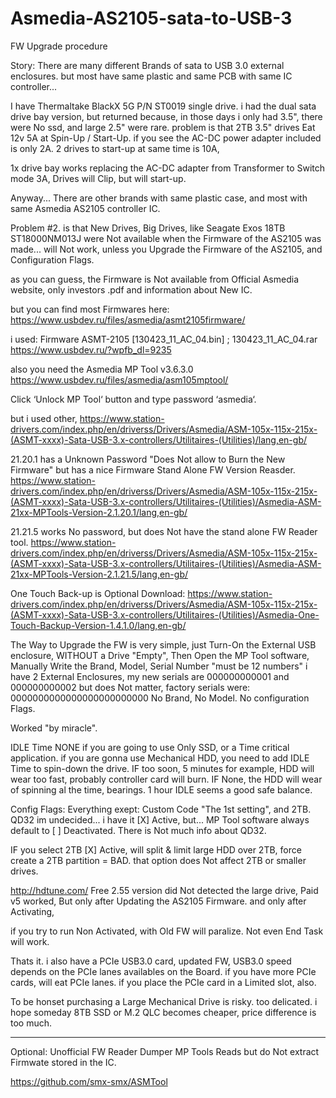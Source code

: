 # Asmedia-AS2105-sata-to-USB-3
FW Upgrade procedure

Story:
There are many different Brands of sata to USB 3.0 external enclosures.
but most have same plastic and same PCB with same IC controller...

I have Thermaltake  BlackX 5G
P/N ST0019
single drive.
i had the dual sata drive bay version, but returned because,
in those days i only had 3.5", there were No ssd,
and large 2.5" were rare.
problem is that 2TB 3.5" drives Eat 12v 5A at Spin-Up / Start-Up.
if you see the AC-DC power adapter included is only 2A.
2 drives to start-up at same time is 10A,

1x drive bay works replacing the AC-DC adapter from Transformer to Switch mode 3A,
Drives will Clip, but will start-up.

Anyway...
There are other brands with same plastic case,
and most with same Asmedia AS2105 controller IC.

Problem #2. is that New Drives, Big Drives, like Seagate Exos 18TB ST18000NM013J
were Not available when the Firmware of the AS2105 was made...
will Not work, unless you Upgrade the Firmware of the AS2105, and Configuration Flags.

as you can guess, the Firmware is Not available from Official Asmedia website, only investors .pdf
and information about New IC.

but you can find most Firmwares here:
https://www.usbdev.ru/files/asmedia/asmt2105firmware/

i used:
Firmware ASMT-2105 [130423_11_AC_04.bin] ; 130423_11_AC_04.rar
https://www.usbdev.ru/?wpfb_dl=9235

also you need the Asmedia MP Tool v3.6.3.0
https://www.usbdev.ru/files/asmedia/asm105mptool/

Click ‘Unlock MP Tool‘ button and type password ‘asmedia‘.
 
but i used other, 
https://www.station-drivers.com/index.php/en/driverss/Drivers/Asmedia/ASM-105x-115x-215x-(ASMT-xxxx)-Sata-USB-3.x-controllers/Utilitaires-(Utilities)/lang,en-gb/

21.20.1 has a Unknown Password "Does Not allow to Burn the New Firmware"
but has a nice Firmware Stand Alone FW Version Reasder.
https://www.station-drivers.com/index.php/en/driverss/Drivers/Asmedia/ASM-105x-115x-215x-(ASMT-xxxx)-Sata-USB-3.x-controllers/Utilitaires-(Utilities)/Asmedia-ASM-21xx-MPTools-Version-2.1.20.1/lang,en-gb/

21.21.5
works No password, but does Not have the stand alone FW Reader tool.
https://www.station-drivers.com/index.php/en/driverss/Drivers/Asmedia/ASM-105x-115x-215x-(ASMT-xxxx)-Sata-USB-3.x-controllers/Utilitaires-(Utilities)/Asmedia-ASM-21xx-MPTools-Version-2.1.21.5/lang,en-gb/

One Touch Back-up is Optional Download:
https://www.station-drivers.com/index.php/en/driverss/Drivers/Asmedia/ASM-105x-115x-215x-(ASMT-xxxx)-Sata-USB-3.x-controllers/Utilitaires-(Utilities)/Asmedia-One-Touch-Backup-Version-1.4.1.0/lang,en-gb/



The Way to Upgrade the FW is very simple, 
just Turn-On the External USB enclosure, WITHOUT a Drive "Empty",
Then Open the MP Tool software,
Manually Write the Brand, Model, Serial Number "must be 12 numbers" 
i have 2 External Enclosures, my new serials are 000000000001 and 000000000002
but does Not matter, factory serials were: 0000000000000000000000000
No Brand, No Model.
No configuration Flags.

Worked "by miracle".

IDLE Time NONE if you are going to use Only SSD, or a Time critical application.
if you are gonna use Mechanical HDD, you need to add IDLE Time to spin-down the drive.
IF too soon, 5 minutes for example, HDD will wear too fast, probably controller card will burn.
IF None, the HDD will wear of spinning al the time, bearings.
1 hour IDLE seems a good safe balance.

Config Flags:
Everything exept: Custom Code "The 1st setting", and 2TB.
QD32 im undecided...
i have it [X] Active, but... MP Tool software always default to [ ] Deactivated.
There is Not much info about QD32.

IF you select 2TB [X] Active,
will split & limit large HDD over 2TB, force create a 2TB partition = BAD.
that option does Not affect 2TB or smaller drives.

http://hdtune.com/
Free 2.55 version did Not detected the large drive,
Paid v5 worked,
But only after Updating the AS2105 Firmware.
and only after Activating,

if you try to run Non Activated, with Old FW will paralize.
Not even End Task will work.

Thats it.
i also have a PCIe USB3.0 card, updated FW,
USB3.0 speed depends on the PCIe lanes availables on the Board.
if you have more PCIe cards, will eat PCIe lanes.
if you place the PCIe card in a Limited slot, also.

To be honset purchasing a Large Mechanical Drive is risky.
too delicated.
i hope someday 8TB SSD or M.2 QLC becomes cheaper, price difference is too much.

-----
Optional:
Unofficial FW Reader Dumper
MP Tools Reads but do Not extract Firmwate stored in the IC.

https://github.com/smx-smx/ASMTool
